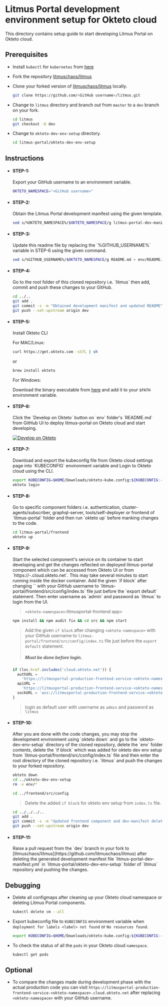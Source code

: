 # Litmus Portal development environment setup for Okteto cloud

This directory contains setup guide to start developing Litmus Portal on Okteto cloud. 


## Prerequisites

- Install `kubectl` for `kubernetes` from [here](https://kubernetes.io/docs/tasks/tools/install-kubectl)

- Fork the repository [litmuschaos/litmus](https://github.com/litmuschaos/litmus)

- Clone your forked version of [litmuschaos/litmus](https://github.com/litmuschaos/litmus) locally.

  ```bash
  git clone https://github.com/<GitHub username>/litmus.git
  ```

- Change to `litmus` directory and branch out from `master` to a `dev` branch on your fork.

  ```bash
  cd litmus
  git checkout -b dev
  ```

- Change to `okteto-dev-env-setup` directory.

  ```bash
  cd litmus-portal/okteto-dev-env-setup
  ```


## Instructions

- <h4>STEP-1:</h4> Export your GitHub username to an environment variable.

  ```bash
  OKTETO_NAMESPACE="<GitHub username>"
  ```

- <h4>STEP-2:</h4> Obtain the Litmus Portal development manifest using the given template.

  ```bash
  sed s/%OKTETO_NAMESPACE%/$OKTETO_NAMESPACE/g litmus-portal-dev-manifest-template.yml > env/litmus-portal-dev-manifest.yml
  ```

- <h4>STEP-3:</h4> Update this readme file by replacing the `%GITHUB_USERNAME%` variable in STEP-6 using the given command.

  ```bash
  sed s/%GITHUB_USERNAME%/$OKTETO_NAMESPACE/g README.md > env/README.md
  ```

- <h4>STEP-4:</h4> Go to the root folder of this cloned repository i.e. `litmus` then add, commit and push these changes to your GitHub.

  ```bash
  cd ../..
  git add .
  git commit -s -m "Obtained development manifest and updated README"
  git push --set-upstream origin dev
  ```

- <h4>STEP-5:</h4> Install Okteto CLI
  
  For MAC/Linux:

  ```bash
  curl https://get.okteto.com -sSfL | sh
  ```

  or

  ```bash
  brew install okteto
  ```

  For Windows:

  Download the binary executable from [here](https://downloads.okteto.com/cli/okteto.exe) and add it to your `$PATH` environment variable.

- <h4>STEP-6:</h4> Click the `Develop on Okteto` button on `env` folder's `README.md` from GitHub UI to deploy litmus-portal on Okteto cloud and start developing.
  
  [![Develop on Okteto](https://okteto.com/develop-okteto.svg)](https://cloud.okteto.com/deploy?repository=https://github.com/%GITHUB_USERNAME%/litmus&branch=dev)

- <h4>STEP-7:</h4> Download and export the kubeconfig file from Okteto cloud settings page into `KUBECONFIG` environment variable and Login to Okteto cloud using the CLI.

  ```bash
  export KUBECONFIG=$HOME/Downloads/okteto-kube.config:${KUBECONFIG:-$HOME/.kube/config}
  okteto login
  ```

- <h4>STEP-8:</h4> Go to specific component folders i.e. authentication, cluster-agents/subscriber, graphql-server, tools/self-deployer or frontend of `litmus-portal` folder and then run `okteto up` before manking changes to the code.

  ```bash
  cd litmus-portal/frontend
  okteto up
  ```

- <h4>STEP-9:</h4> Start the selected component's service on its container to start developing and get the changes reflected on deployed litmus-portal component which can be accessed from Okteto UI or from `https://<service name>-<okteto-namespace>.cloud.okteto.net`. This may take several minutes to start running inside the docker container. Add the given `if block` after changing `<okteto-namespace>` with your GitHub username to `litmus-portal/frontend/src/config/index.ts` file just before the `export default` statement. Then enter username as `admin` and password as `litmus` to login from the UI.


  > `<okteto-namespace>`:litmusportal-frontend app>
  ```bash
  npm install && npm audit fix && cd src && npm start
  ```

  > Add the given `if block` after changing `<okteto-namespace>` with your GitHub username to `litmus-portal/frontend/src/config/index.ts` file just before the `export default` statement. <h5>Must be done before login.</h5>
  ```js
  if (loc.href.includes('cloud.okteto.net')) {
    authURL =
      'https://litmusportal-production-frontend-service-<okteto-namespace>.cloud.okteto.net/auth';
    apiURL =
      'https://litmusportal-production-frontend-service-<okteto-namespace>.cloud.okteto.net/api';
    sockURL = `wss://litmusportal-production-frontend-service-<okteto-namespace>.cloud.okteto.net/ws`;
  }
  ```

  > login as default user with username as `admin` and password as `litmus` 

- <h4>STEP-10:</h4> After you are done with the code changes, you may stop the development environment using `okteto down` and go to the `okteto-dev-env-setup` directory of the cloned repository, delete the  `env` folder contents, delete the `if block` which was added for okteto dev env setup from `litmus-portal/frontend/src/config/index.ts` file and then enter the root directory of the cloned repository i.e. `litmus` and push the changes to your forked repository.

  >
  ```bash
  okteto down
  cd ../okteto-dev-env-setup
  rm -v env/*
  ```
  
  >
  ```bash
  cd ../frontend/src/config
  ```
  
  > Delete the added `if block` for okteto env setup from `index.ts` file.

  >
  ```bash
  cd ../../../..
  git add .
  git commit -s -m "Updated frontend component and dev-manifest deleted."
  git push --set-upstream origin dev
  ```

- <h4>STEP-11:</h4> Raise a pull request from the `dev` branch in your fork to [litmuschaos/litmus](https://github.com/litmuschaos/litmus) after deleting the generated development manifest file `litmus-portal-dev-manifest.yml` in `litmus-portal/okteto-dev-env-setup` folder of `litmus` repository and pushing the changes.


## Debugging

- Delete all configmaps after cleaning up your Okteto cloud namespace or deleting Litmus Portal components.

  ```bash
  kubectl delete cm --all
  ```

- Export kubeconfig file to `KUBECONFIG` environment variable when `deployment for labels <label> not found` or `No resources found`.

  ```bash
  export KUBECONFIG=$HOME/Downloads/okteto-kube.config:${KUBECONFIG:-$HOME/.kube/config}
  ```

- To check the status of all the `pods` in your Okteto cloud `namespace`.

  ```bash
  kubectl get pods
  ```


## Optional

- To compare the changes made during development phase with the actual production code you can visit `https://litmusportal-production-frontend-service-<okteto-namespace>.cloud.okteto.net` after replacing `<okteto-namespace>` with your GitHub username.
